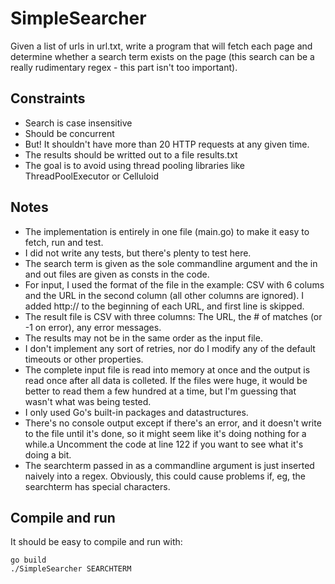 # SimpleSearcher
Given a list of urls in url.txt, write a program that will fetch each page and determine whether a search term exists on the page (this search can be a really rudimentary regex - this part isn't too important).

## Constraints

* Search is case insensitive
* Should be concurrent
* But! It shouldn't have more than 20 HTTP requests at any given time.
* The results should be writted out to a file results.txt
* The goal is to avoid using thread pooling libraries like ThreadPoolExecutor or Celluloid

## Notes

* The implementation is entirely in one file (main.go) to make it easy to fetch, run and test.
* I did not write any tests, but there's plenty to test here.
* The search term is given as the sole commandline argument and the in and out files are given as consts in the code.
* For input, I used the format of the file in the example: CSV with 6 colums and the URL in the second column (all other columns are ignored). I added http:// to the beginning of each URL, and first line is skipped.
* The result file is CSV with three columns: The URL, the # of matches (or -1 on error), any error messages.
* The results may not be in the same order as the input file.
* I don't implement any sort of retries, nor do I modify any of the default timeouts or other properties.
* The complete input file is read into memory at once and the output is read once after all data is colleted. If the files were huge, it would be better to read them a few hundred at a time, but I'm guessing that wasn't what was being tested.
* I only used Go's built-in packages and datastructures.
* There's no console output except if there's an error, and it doesn't write to the file until it's done, so it might seem like it's doing nothing for a while.a Uncomment the code at line 122 if you want to see what it's doing a bit.
* The searchterm passed in as a commandline argument is just inserted naively into a regex. Obviously, this could cause problems if, eg, the searchterm has special characters.

## Compile and run

It should be easy to compile and run with:

    go build
    ./SimpleSearcher SEARCHTERM
